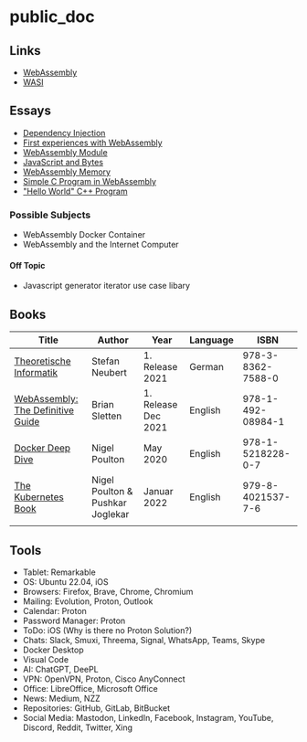 # public_doc

## Links
* [WebAssembly](./links/webassembly.md)
* [WASI](./links/wasi.md)

## Essays
* [Dependency Injection](./essays/dependency_injection.md)
* [First experiences with WebAssembly](./essays/1_first_experiences_with_webassembly/README.md)
* [WebAssembly Module](./essays/2_webassembly_modules_import_export/README.md)
* [JavaScript and Bytes](./essays/3_javascript_and_bytes/README.md)
* [WebAssembly Memory](./essays/4_webassembly_memory/README.md)
* [Simple C Program in WebAssembly](./essays/5_simple_c_programm_in_webassembly/README.md)
* ["Hello World" C++ Program](./essays/6_hello_world_cpp_programm/README.md)

### Possible Subjects
* WebAssembly Docker Container
* WebAssembly and the Internet Computer

#### Off Topic
* Javascript generator iterator use case libary

## Books
| Title                             | Author         | Year                | Language | ISBN              |
|-----------------------------------|----------------|---------------------|----------|-------------------|
| [Theoretische Informatik](./books/theoretische_informatik.md)           | Stefan Neubert | 1. Release 2021     | German   | 978-3-8362-7588-0 |
| [WebAssembly: The Definitive Guide](./books/web_assembly_the_definitive_guide.md) | Brian Sletten  | 1. Release Dec 2021 | English  | 978-1-492-08984-1 |
| [Docker Deep Dive](./books/docker_deep_dive.md) | Nigel Poulton  | May 2020 | English  | 978-1-5218228-0-7 |
| [The Kubernetes Book](./books/the_kubernetes_book.md) | Nigel Poulton & Pushkar Joglekar  | Januar 2022 | English  | 979-8-4021537-7-6 |
|                                   |                |                     |          |                   |

## Tools
* Tablet: Remarkable
* OS: Ubuntu 22.04, iOS
* Browsers: Firefox, Brave, Chrome, Chromium
* Mailing: Evolution, Proton, Outlook
* Calendar: Proton
* Password Manager: Proton
* ToDo: iOS (Why is there no Proton Solution?)
* Chats: Slack, Smuxi, Threema, Signal, WhatsApp, Teams, Skype
* Docker Desktop
* Visual Code
* AI: ChatGPT, DeePL
* VPN: OpenVPN, Proton, Cisco AnyConnect
* Office: LibreOffice, Microsoft Office
* News: Medium, NZZ
* Repositories: GitHub, GitLab, BitBucket
* Social Media: Mastodon, LinkedIn, Facebook, Instagram, YouTube, Discord, Reddit, Twitter, Xing